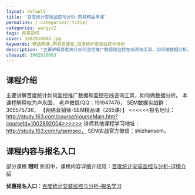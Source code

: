 ```yaml
---
layout: default
title: '百度统计安装监控与分析-网易精品单课'
permalink: /:categories/:title/
categories: wangyi2
tags: 网易提供
cover: 1002918003.jpg
keywords: 精选网课,网易云课堂,百度统计安装监控与分析
description: "主要讲解百度统计如何监控推广数据和监控在线咨询工具，如何做数据分析。本课程解释权为卢永国，老卢微信/QQ；191947476，SEM数据实战群：305575736，【网络营销师-SEM精品课"
classid: 1002918003
---
```


## 课程介绍

主要讲解百度统计如何监控推广数据和监控在线咨询工具，如何做数据分析。
本课程解释权为卢永国，
老卢微信/QQ；191947476，
SEM数据实战群：305575736，
【网络营销师-SEM精品课（265课）】
<<<<<<报名地址：http://study.163.com/course/courseMain.htm?courseId=1002892004>>>>>>
讲师其他课程学习地址：http://study.163.com/u/semseo，
SEM实战官方微信：shizhansem。

## 课程内容与报名入口

部分课程 **限时** 折扣中，课程内容详细介绍见：[百度统计安装监控与分析-详情介绍](https://study.163.com/course/introduction/1002918003.htm?share=1&shareId=1025206652&utm_campaign=share&utm_medium=iphoneShare&utm_source=&utm_u=1025206652)

**优惠报名入口**：[百度统计安装监控与分析-报名学习](https://study.163.com/course/introduction/1002918003.htm?share=1&shareId=1025206652&utm_campaign=share&utm_medium=iphoneShare&utm_source=&utm_u=1025206652)

